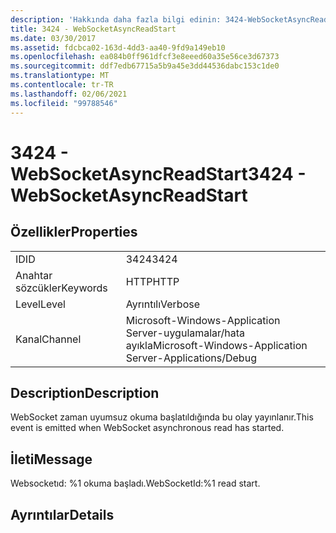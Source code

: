 ```yaml
---
description: 'Hakkında daha fazla bilgi edinin: 3424-WebSocketAsyncReadStart'
title: 3424 - WebSocketAsyncReadStart
ms.date: 03/30/2017
ms.assetid: fdcbca02-163d-4dd3-aa40-9fd9a149eb10
ms.openlocfilehash: ea084b0ff961dfcf3e8eeed60a35e56ce3d67373
ms.sourcegitcommit: ddf7edb67715a5b9a45e3dd44536dabc153c1de0
ms.translationtype: MT
ms.contentlocale: tr-TR
ms.lasthandoff: 02/06/2021
ms.locfileid: "99788546"
---
```

# <a name="3424---websocketasyncreadstart"></a><span data-ttu-id="f6068-103">3424 - WebSocketAsyncReadStart</span><span class="sxs-lookup"><span data-stu-id="f6068-103">3424 - WebSocketAsyncReadStart</span></span>

## <a name="properties"></a><span data-ttu-id="f6068-104">Özellikler</span><span class="sxs-lookup"><span data-stu-id="f6068-104">Properties</span></span>  
  
|||  
|-|-|  
|<span data-ttu-id="f6068-105">ID</span><span class="sxs-lookup"><span data-stu-id="f6068-105">ID</span></span>|<span data-ttu-id="f6068-106">3424</span><span class="sxs-lookup"><span data-stu-id="f6068-106">3424</span></span>|  
|<span data-ttu-id="f6068-107">Anahtar sözcükler</span><span class="sxs-lookup"><span data-stu-id="f6068-107">Keywords</span></span>|<span data-ttu-id="f6068-108">HTTP</span><span class="sxs-lookup"><span data-stu-id="f6068-108">HTTP</span></span>|  
|<span data-ttu-id="f6068-109">Level</span><span class="sxs-lookup"><span data-stu-id="f6068-109">Level</span></span>|<span data-ttu-id="f6068-110">Ayrıntılı</span><span class="sxs-lookup"><span data-stu-id="f6068-110">Verbose</span></span>|  
|<span data-ttu-id="f6068-111">Kanal</span><span class="sxs-lookup"><span data-stu-id="f6068-111">Channel</span></span>|<span data-ttu-id="f6068-112">Microsoft-Windows-Application Server-uygulamalar/hata ayıkla</span><span class="sxs-lookup"><span data-stu-id="f6068-112">Microsoft-Windows-Application Server-Applications/Debug</span></span>|  
  
## <a name="description"></a><span data-ttu-id="f6068-113">Description</span><span class="sxs-lookup"><span data-stu-id="f6068-113">Description</span></span>  

 <span data-ttu-id="f6068-114">WebSocket zaman uyumsuz okuma başlatıldığında bu olay yayınlanır.</span><span class="sxs-lookup"><span data-stu-id="f6068-114">This event is emitted when WebSocket asynchronous read has started.</span></span>  
  
## <a name="message"></a><span data-ttu-id="f6068-115">İleti</span><span class="sxs-lookup"><span data-stu-id="f6068-115">Message</span></span>  

 <span data-ttu-id="f6068-116">Websocketıd: %1 okuma başladı.</span><span class="sxs-lookup"><span data-stu-id="f6068-116">WebSocketId:%1 read start.</span></span>  
  
## <a name="details"></a><span data-ttu-id="f6068-117">Ayrıntılar</span><span class="sxs-lookup"><span data-stu-id="f6068-117">Details</span></span>
